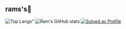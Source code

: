 
## rams's🐣

![Top Langs](https://github-readme-stats.vercel.app/api/top-langs/?username=ramuering&layout=compact&theme=onedark)"
![Ram's GitHub stats](https://github-readme-stats.vercel.app/api?username=ramuering&show_icons=true&theme=onedark)
[![Solved.ac Profile](http://mazassumnida.wtf/api/v2/generate_badge?boj=sugarone426)](https://solved.ac/sugarone426/)
